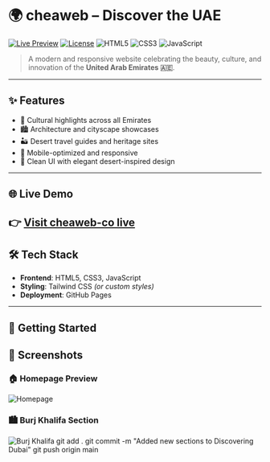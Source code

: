 # 🌍 cheaweb – Discover the UAE
[![Live Preview](https://img.shields.io/badge/Live%20Preview-Click%20Here-brightgreen?style=for-the-badge&logo=vercel&link=https://cheaweb-co.github.io/cheaweb)](https://cheaweb-co.github.io/cheaweb)
[![License](https://img.shields.io/github/license/cheaweb-co/cheaweb?style=for-the-badge)](LICENSE)
![HTML5](https://img.shields.io/badge/HTML5-%23E34F26.svg?style=for-the-badge&logo=html5&logoColor=white)
![CSS3](https://img.shields.io/badge/CSS3-%231572B6.svg?style=for-the-badge&logo=css3&logoColor=white)
![JavaScript](https://img.shields.io/badge/JavaScript-%23F7DF1E.svg?style=for-the-badge&logo=javascript&logoColor=black)

> A modern and responsive website celebrating the beauty, culture, and innovation of the **United Arab Emirates 🇦🇪**.
---
## ✨ Features
- 🕌 Cultural highlights across all Emirates  
- 🏙️ Architecture and cityscape showcases  
- 🏜️ Desert travel guides and heritage sites  
- 📱 Mobile-optimized and responsive  
- 🎨 Clean UI with elegant desert-inspired design
---
## 🌐 Live Demo
👉 [**Visit cheaweb-co live**](https://cheaweb-co.github.io/cheaweb)
---

## 🛠️ Tech Stack

- **Frontend**: HTML5, CSS3, JavaScript  
- **Styling**: Tailwind CSS *(or custom styles)*  
- **Deployment**: GitHub Pages

---

## 🚀 Getting Started
## 📸 Screenshots
### 🏠 Homepage Preview
![Homepage](assets/homepage-preview.jpeg)
### 🏙️ Burj Khalifa Section
![Burj Khalifa](assets/burj-khalifa.jpeg)
git add .
git commit -m "Added new sections to Discovering Dubai"
git push origin main
